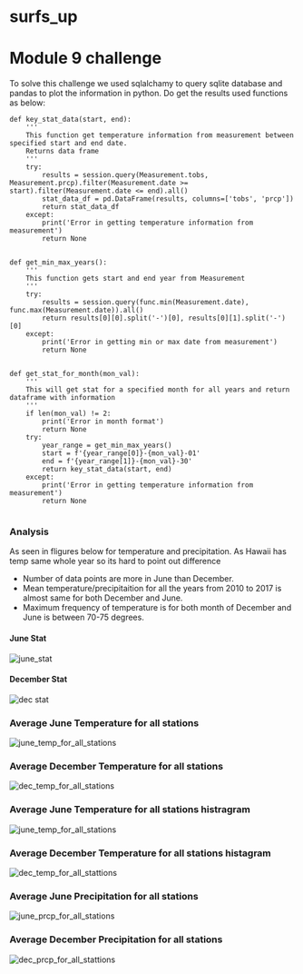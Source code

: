 # surfs_up
# Module 9 challenge
To solve this challenge we used sqlalchamy to query sqlite database and pandas to plot the information in python. Do get the results used functions as below:
```
def key_stat_data(start, end):
    '''
    This function get temperature information from measurement between specified start and end date.
    Returns data frame
    '''
    try:
        results = session.query(Measurement.tobs, Measurement.prcp).filter(Measurement.date >= start).filter(Measurement.date <= end).all()
        stat_data_df = pd.DataFrame(results, columns=['tobs', 'prcp'])
        return stat_data_df
    except:
        print('Error in getting temperature information from measurement')
        return None
        

def get_min_max_years():
    '''
    This function gets start and end year from Measurement
    '''
    try:
        results = session.query(func.min(Measurement.date), func.max(Measurement.date)).all()
        return results[0][0].split('-')[0], results[0][1].split('-')[0]
    except:
        print('Error in getting min or max date from measurement')
        return None
        

def get_stat_for_month(mon_val):
    '''
    This will get stat for a specified month for all years and return dataframe with information
    '''
    if len(mon_val) != 2:
        print('Error in month format')
        return None
    try:
        year_range = get_min_max_years()
        start = f'{year_range[0]}-{mon_val}-01'
        end = f'{year_range[1]}-{mon_val}-30'
        return key_stat_data(start, end)
    except:
        print('Error in getting temperature information from measurement')
        return None
        
```
### Analysis
As seen in fligures below for temperature and precipitation. As Hawaii has temp same whole year so its hard to point out difference
* Number of data points are more in June than December.
* Mean temperature/precipitaition for all the years from 2010 to 2017 is almost same for both December and June.
* Maximum frequency of temperature is for both month of December and June is between 70-75 degrees.
#### June Stat
![june_stat](output/june_des.PNG)
#### December Stat
![dec stat](output/dec_des.PNG) 
### Average June Temperature for all stations
![june_temp_for_all_stations](output/june_temp_des.PNG)
### Average December Temperature for all stations
![dec_temp_for_all_stations](output/dec_temp_des.PNG)
### Average June Temperature for all stations histragram
![june_temp_for_all_stations](output/june_temp.png)
### Average December Temperature for all stations histagram
![dec_temp_for_all_stattions](output/dec_temp.png)
### Average June Precipitation for all stations
![june_prcp_for_all_stations](output/june_prcp.png)
### Average December Precipitation for all stations
![dec_prcp_for_all_stattions](output/dec_prcp.png)
